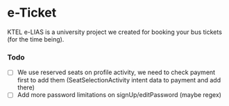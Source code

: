 # e-Ticket

KTEL e-LIAS is a university project we created for booking your bus tickets (for the time being).

### Todo

- [ ] We use reserved seats on profile activity, we need to check payment first to add them (SeatSelectionActivity intent data to payment and add there)
- [ ] Add more password limitations on signUp/editPassword (maybe regex)